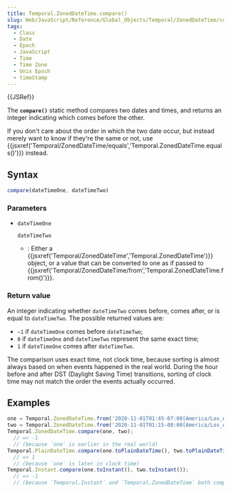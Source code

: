 ```yaml
---
title: Temporal.ZonedDateTime.compare()
slug: Web/JavaScript/Reference/Global_Objects/Temporal/ZonedDateTime/compare
tags:
  - Class
  - Date
  - Epoch
  - JavaScript
  - Time
  - Time Zone
  - Unix Epoch
  - timeStamp
---
```

{{JSRef}}

The **`compare()`** static method compares two dates and times, and returns an
integer indicating which comes before the other.

If you don't care about the order in which the two date occur, but instead
merely want to know if they're the same or not, use
{{jsxref('Temporal/ZonedDateTime/equals','Temporal.ZonedDateTime.equals()')}}
instead.

## Syntax

```js
compare(dateTimeOne, dateTimeTwo)
```

### Parameters

- `dateTimeOne`

  `dateTimeTwo`

  - : Either a
    {{jsxref('Temporal/ZonedDateTime','Temporal.ZonedDateTime')}}
    object, or a value that can be converted to one as if passed to
    {{jsxref('Temporal/ZonedDateTime/from','Temporal.ZonedDateTime.from()')}}.

### Return value

An integer indicating whether `dateTimeTwo` comes before, comes after, or is
equal to `dateTimeTwo`. The possible returned values are:

- `−1` if `dateTimeOne` comes before `dateTimeTwo`;
- `0` if `dateTimeOne` and `dateTimeTwo` represent the same exact time;
- `1` if `dateTimeOne` comes after `dateTimeTwo`.

The comparison uses exact time, not clock time, because sorting is almost always
based on when events happened in the real world. During the hour before and
after DST (Daylight Saving Time) transitions, sorting of clock time may not
match the order the events actually occurred.

## Examples

```js
one = Temporal.ZonedDateTime.from('2020-11-01T01:45-07:00[America/Los_Angeles]');
two = Temporal.ZonedDateTime.from('2020-11-01T01:15-08:00[America/Los_Angeles]');
Temporal.ZonedDateTime.compare(one, two);
  // => -1
  // (because `one` is earlier in the real world)
Temporal.PlainDateTime.compare(one.toPlainDateTime(), two.toPlainDateTime());
  // => 1
  // (because `one` is later in clock time)
Temporal.Instant.compare(one.toInstant(), two.toInstant());
  // => -1
  // (because `Temporal.Instant` and `Temporal.ZonedDateTime` both compare real-world exact times)
```
